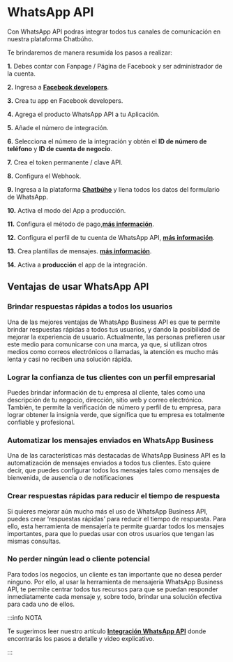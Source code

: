 # WhatsApp API

Con WhatsApp API podras integrar todos tus canales de comunicación en nuestra plataforma Chatbúho.

Te brindaremos de manera resumida los pasos a realizar:

**1.** Debes contar con Fanpage / Página de Facebook y ser administrador de la cuenta.

**2.** Ingresa a **[Facebook developers](https://developers.facebook.com/?locale=es_ES)**.

**3.** Crea tu app en Facebook developers.

**4.** Agrega el producto WhatsApp API a tu Aplicación.

**5.** Añade el número de integración.

**6.** Selecciona el número de la integración y obtén el **ID de número de teléfono** y **ID de cuenta de negocio**.

**7.** Crea el token permanente / clave API.

**8.** Configura el Webhook.

**9.** Ingresa a la plataforma **[Chatbúho](https://chat.buho.la/)** y llena todos los datos del formulario de WhatsApp.

**10.** Activa el modo del App a producción.

**11.** Configura el método de pago,**[más información](../whatsapp-api-facebook/Como-agregar-una-tarjeta-de-credito-o-debito-a-la-plataforma-de-WhatsApp-Business.md)**.

**12.** Configura el perfil de tu cuenta de WhatsApp API, **[más información](../whatsapp-api-facebook/Añadir-foto-perfil.md)**.

**13.** Crea plantillas de mensajes. **[más información](../configuracion-inicial/05-Plantillas-de-mensajes.md)**.

**14.** Activa a **producción** el app de la integración.

## Ventajas de usar WhatsApp API

### Brindar respuestas rápidas a todos los usuarios

Una de las mejores ventajas de WhatsApp Business API es que te permite brindar respuestas rápidas a todos tus usuarios, y dando la posibilidad de mejorar la experiencia de usuario. Actualmente, las personas prefieren usar este medio para comunicarse con una marca, ya que, si utilizan otros medios como correos electrónicos o llamadas, la atención es mucho más lenta y casi no reciben una solución rápida. 

### Lograr la confianza de tus clientes con un perfil empresarial 

Puedes brindar información de tu empresa al cliente, tales como una descripción de tu negocio, dirección, sitio web y correo electrónico. También, te permite la verificación de número y perfil de tu empresa, para lograr obtener la insignia verde, que significa que tu empresa es totalmente confiable y profesional. 

### Automatizar los mensajes enviados en WhatsApp Business

Una de las características más destacadas de WhatsApp Business API es la automatización de mensajes enviados a todos tus clientes. Esto quiere decir, que puedes configurar todos los mensajes tales como mensajes de bienvenida, de ausencia o de notificaciones

### Crear respuestas rápidas para reducir el tiempo de respuesta

Si quieres mejorar aún mucho más el uso de WhatsApp Business API, puedes crear ‘respuestas rápidas’ para reducir el tiempo de respuesta. Para ello, esta herramienta de mensajería te permite guardar todos los mensajes importantes, para que lo puedas usar con otros usuarios que tengan las mismas consultas. 

### No perder ningún lead o cliente potencial

Para todos los negocios, un cliente es tan importante que no desea perder ninguno. Por ello, al usar la herramienta de mensajería WhatsApp Business API, te permite centrar todos tus recursos para que se puedan responder inmediatamente cada mensaje y, sobre todo, brindar una solución efectiva para cada uno de ellos.


:::info NOTA

Te sugerimos leer nuestro artículo  **[Integración WhatsApp API](../whatsapp-api-facebook/Pasos-para-la-integracion-de-WhatsApp-API.md)** donde encontrarás los pasos a detalle y video explicativo.

:::